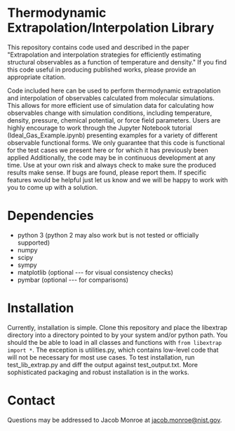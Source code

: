 # Thermodynamic Extrapolation/Interpolation Library
This repository contains code used and described in the paper "Extrapolation and interpolation strategies for efficiently estimating structural observables as a function of temperature and density."
If you find this code useful in producing published works, please provide an appropriate citation.

Code included here can be used to perform thermodynamic extrapolation and interpolation of observables calculated from molecular simulations.
This allows for more efficient use of simulation data for calculating how observables change with simulation conditions, including temperature, density, pressure, chemical potential, or force field parameters.
Users are highly encourage to work through the Jupyter Notebook tutorial (Ideal_Gas_Example.ipynb) presenting examples for a variety of different observable functional forms.
We only guarantee that this code is functional for the test cases we present here or for which it has previously been applied
Additionally, the code may be in continuous development at any time.
Use at your own risk and always check to make sure the produced results make sense.
If bugs are found, please report them.
If specific features would be helpful just let us know and we will be happy to work with you to come up with a solution.

# Dependencies
- python 3 (python 2 may also work but is not tested or officially supported)
- numpy
- scipy
- sympy
- matplotlib (optional --- for visual consistency checks)
- pymbar (optional --- for comparisons)

# Installation
Currently, installation is simple.
Clone this repository and place the libextrap directory into a directory pointed to by your system and/or python path.
You should the be able to load in all classes and functions with `from libextrap import *`.
The exception is utilities.py, which contains low-level code that will not be necessary for most use cases.
To test installation, run test_lib_extrap.py and diff the output against test_output.txt.
More sophisticated packaging and robust installation is in the works.

# Contact
Questions may be addressed to Jacob Monroe at jacob.monroe@nist.gov.


